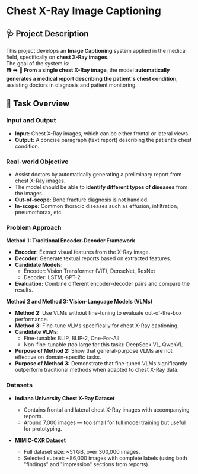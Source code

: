 # Chest X-Ray Image Captioning

## 🩺 Project Description

This project develops an **Image Captioning** system applied in the medical field, specifically on **chest X-Ray images**.  
The goal of the system is:  
📷 ➡️ 📝 **From a single chest X-Ray image**, the model **automatically generates a medical report describing the patient's chest condition**, assisting doctors in diagnosis and patient monitoring.

## 📝 Task Overview

### Input and Output
- **Input:** Chest X-Ray images, which can be either frontal or lateral views.
- **Output:** A concise paragraph (text report) describing the patient's chest condition.

### Real-world Objective
- Assist doctors by automatically generating a preliminary report from chest X-Ray images.
- The model should be able to **identify different types of diseases** from the images.
- **Out-of-scope:** Bone fracture diagnosis is not handled.
- **In-scope:** Common thoracic diseases such as effusion, infiltration, pneumothorax, etc.

### Problem Approach

**Method 1: Traditional Encoder-Decoder Framework**
- **Encoder:** Extract visual features from the X-Ray image.
- **Decoder:** Generate textual reports based on extracted features.
- **Candidate Models:**
  - Encoder: Vision Transformer (ViT), DenseNet, ResNet
  - Decoder: LSTM, GPT-2
- **Evaluation:** Combine different encoder-decoder pairs and compare the results.

**Method 2 and Method 3: Vision-Language Models (VLMs)**
- **Method 2:** Use VLMs without fine-tuning to evaluate out-of-the-box performance.
- **Method 3:** Fine-tune VLMs specifically for chest X-Ray captioning.
- **Candidate VLMs:**
  - Fine-tunable: BLIP, BLIP-2, One-For-All
  - Non-fine-tunable (too large for this task): DeepSeek VL, QwenVL
- **Purpose of Method 2:** Show that general-purpose VLMs are not effective on domain-specific tasks.
- **Purpose of Method 3:** Demonstrate that fine-tuned VLMs significantly outperform traditional methods when adapted to chest X-Ray data.

### Datasets

- **Indiana University Chest X-Ray Dataset**
  - Contains frontal and lateral chest X-Ray images with accompanying reports.
  - Around 7,000 images — too small for full model training but useful for prototyping.
  
- **MIMIC-CXR Dataset**
  - Full dataset size: ~51 GB, over 300,000 images.
  - Selected subset: ~86,000 images with complete labels (using both "findings" and "impression" sections from reports).

